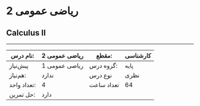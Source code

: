 # ریاضی عمومی 2
## Calculus II
_______________________________________________________________________________
| نام درس:    | ریاضی عمومی 2 | مقطع:      | کارشناسی |
| ----------- | ------------- | ---------- | -------- |
| پیش‌نیاز    | ریاضی عمومی 1 | گروه درس:  | پایه     |
| هم‌نیاز:    | ندارد         | نوع درس    | نظری     |
| تعداد واحد: | 4             | تعداد ساعت | 64       |
| حل تمرین:   |  دارد         |            |          |
